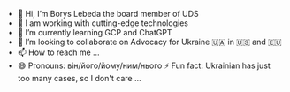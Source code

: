 - 👋 Hi, I’m Borys Lebeda the board member of UDS
- 👀 I am working with cutting-edge technologies
- 🌱 I’m currently learning GCP and ChatGPT
- 💞️ I’m looking to collaborate on Advocacy for Ukraine 🇺🇦 in 🇺🇸 and 🇪🇺
- 📫 How to reach me ...
- 😄 Pronouns: він/його/йому/ним/нього ⚡ Fun fact: Ukrainian has just too many cases, so I don't care ...

<!---
borys-uds/borys-uds is a ✨ special ✨ repository because its `README.md` (this file) appears on your GitHub profile.
You can click the Preview link to take a look at your changes.
--->

